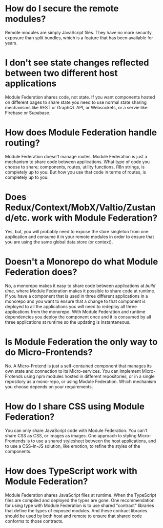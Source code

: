 # How do I secure the remote modules?

Remote modules are simply JavaScript files. They have no more security exposure than split bundles, which
is a feature that has been available for years.

# I don't see state changes reflected between two different host applications

Module Federation shares code, not state. If you want components hosted on different pages to share state you need to use normal
state sharing mechanisms like REST or GraphQL API, or Websockets, or a servie like Firebase or Supabase.

# How does Module Federation handle routing?

Module Federation doesn't manage routes. Module Federation is just a mechanism to share code between applications.
What type of code you choose to share; components, routes, utility functions, i18n strings, is completely up to you.
But how you use that code in terms of routes, is completely up to you.

# Does Redux/Context/MobX/Valtio/Zustand/etc. work with Module Federation?

Yes, but, you will probably need to expose the store singleton from one application and consume it in your remote modules
in order to ensure that you are using the same global data store (or context).

# Doesn't a Monorepo do what Module Federation does?

No, a monorepo makes it easy to share code between applications at *build time*, where Module Federation makes it possible to
share code at runtime. If you have a component that is used in three different applications in a monorepo and you want to ensure that
a change to that component is deployed to all the applications you will need to redeploy all three applications from the monorepo.
With Module Federation and runtime dependencies you deploy the component once and it is consumed by all three applications at runtime
so the updating is instantaneous.

# Is Module Federation the only way to do Micro-Frontends?

No. A Micro-Frotend is just a self-contained component that manages its own state and connection to its Micro-services. You can
implement Micro-Frotends using npm modules hosted in different repositories, or in a single repository as a mono-repo, or using Module
Federation. Which mechanism you choose depends on your requirements.

# How do I share CSS using Module Federation?

You can only share JavaScript code with Module Federation. You can't share CSS as CSS, or images as images. One approach to styling Micro-Frontends
is to use a shared stylesheet between the host applications, and to use a CSS-in-JS solution, like emotion, to refine the styles of the
components.

# How does TypeScript work with Module Federation?

Module Federation shares JavaScript files at runtime. When the TypeScript files are compiled and deployed the types are gone.
One recommendation for using type with Module Federation is to use shared "contract" libraries that define the types of exposed modules.
And these contract libraries should be used by both host and remote to ensure that shared code conforms to those contracts.
